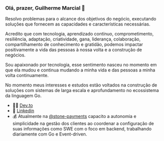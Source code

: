 ### Olá, prazer, Guilherme Marcial 🤘

Resolvo problemas para o alcance dos objetivos do negócio, executando soluções que fornecem as capacidades e características necessárias.

Acredito que com tecnologia, aprendizado contínuo, comprometimento, resiliência, adaptação, criatividade, gana, liderança, colaboração, compartilhamento de conhecimento e gratidão, podemos impactar positivamente a vida das pessoas à nossa volta e a construção de negócios.

Sou apaixonado por tecnologia, esse sentimento nasceu no momento em que ela mudou e continua mudando a minha vida e das pessoas a minha volta continuamente.

No momento meus interesses e estudos estão voltados na construção de soluções com sistemas de larga escala e aprofundamento no ecossistema da linguagem Go.

* 👨‍💻 [Dev.to](https://dev.to/gmarcial/)
* 🤝 [Linkedin](https://www.linkedin.com/in/guilherme-felipe-ferreira-marcial-0048a9125)
* 💰 Atualmente na [@stone-payments](https://github.com/stone-payments) capacito a autonomia e simplicidade na gestão dos clientes ao coordenar a configuração de suas informações como SWE com o foco em backend, trabalhando diariamente com Go e Event-driven.

